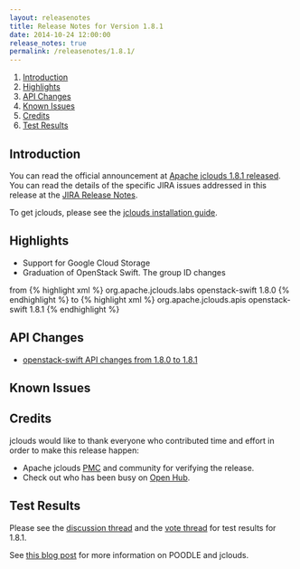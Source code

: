 ```yaml
---
layout: releasenotes
title: Release Notes for Version 1.8.1
date: 2014-10-24 12:00:00
release_notes: true
permalink: /releasenotes/1.8.1/
---
```


1. [Introduction](#intro)
1. [Highlights](#highlights)
1. [API Changes](#api)
1. [Known Issues](#issues)
1. [Credits](#credits)
1. [Test Results](#test)

## <a id="intro"></a>Introduction

You can read the official announcement at [Apache jclouds 1.8.1 released](http://apache.markmail.org/thread/xjefzppq7jmgbcca). You can read the details of the specific JIRA issues addressed in this release at the [JIRA Release Notes](https://issues.apache.org/jira/secure/ReleaseNote.jspa?version=12327548&styleName=Html&projectId=12314430).

To get jclouds, please see the [jclouds installation guide](/start/install/).

## <a id="highlights"></a>Highlights

* Support for Google Cloud Storage
* Graduation of OpenStack Swift. The group ID changes

from
{% highlight xml %}
<dependency>
  <groupId>org.apache.jclouds.labs</groupId>
  <artifactId>openstack-swift</artifactId>
  <version>1.8.0</version>
</dependency>
{% endhighlight %}
to
{% highlight xml %}
<dependency>
  <groupId>org.apache.jclouds.apis</groupId>
  <artifactId>openstack-swift</artifactId>
  <version>1.8.1</version>
</dependency>
{% endhighlight %}


## <a id="api"></a>API Changes

* [openstack-swift API changes from 1.8.0 to 1.8.1](api-changes/openstack-swift/)

## <a id="issues"></a>Known Issues

## <a id="credits"></a>Credits

jclouds would like to thank everyone who contributed time and effort in order to make this release happen:

* Apache jclouds [PMC](http://people.apache.org/committers-by-project.html#jclouds-pmc) and community for verifying the release.
* Check out who has been busy on [Open Hub](https://www.openhub.net/p/jclouds/contributors?query=&sort=latest_commit).

## <a id="test"></a>Test Results

Please see the [discussion thread](http://markmail.org/thread/lertwftpifagoor3) and the [vote thread](http://markmail.org/thread/lertwftpifagoor3) for test results for 1.8.1.

See [this blog post](/blog/2014/10/25/poodle-and-jclouds/) for more information on POODLE and jclouds.